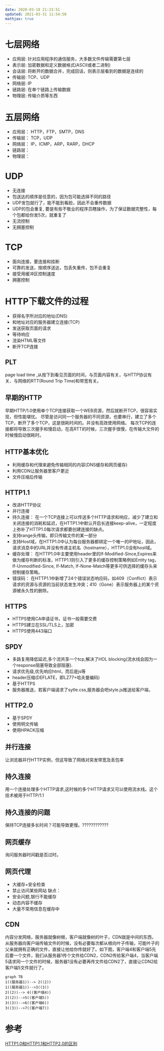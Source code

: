 ```yaml
---
date: 2020-03-18 21:23:51
updated: 2021-03-31 11:54:50
mathjax: true
---
```


# 七层网络
- 应用层: 针对应用程序的通信服务，大多数文件传输需要第七层
- 表示层: 加密数据和定义数据格式(ASCII或者二进制)
- 会话层: 将断开的数据合并，完成回话，则表示层看到的数据是连续的
- 传输层: TCP、UDP
- 网络层: IP
- 链路层: 在单个链路上传输数据
- 物理层: 传输介质等东西

<!---more-->

# 五层网络

- 应用层： HTTP，FTP，SMTP，DNS
- 传输层： TCP，UDP
- 网络层： IP，ICMP，ARP，RARP，DHCP
- 链路层：
- 物理层：


# UDP
- 无连接
- 包送达的顺序是任意的，因为包可能选择不同的路径
- UDP发包就行了，能不能到看脸，因此不会重传数据
- UDP的包会重复, 要是有些不敬业的程序员瞎操作，为了保证数据完整性，每个包都给你发5次，就重复了
- 无流控制
- 无拥塞控制




# TCP
- 面向连接，要连接和挂断
- 可靠的发送，按顺序送达，包丢失重传，包不会重复
- 接受用缓冲区控制速度
- 拥塞控制

# HTTP下载文件的过程
- 获得名字所对应的地址(DNS)
- 和地址对应的服务器建立连接(TCP)
- 发送获取页面的请求
- 等待响应
- 渲染HTML等文件
- 断开TCP连接

## PLT
 page load time ,从按下到看见页面的时间，与页面内容有关，与HTTP协议有关、与网络的RTT(Round Trip Time)和带宽有关。

## 早期的HTTP
早期HTTP/1.0使用单个TCP连接获取一个WEB资源，然后就断开TCP，很容易实现，但性能堪忧。
 尽管是访问同一个服务器的不同资源，也要串行，建立了多个TCP，断开了多个TCP，这是很耗时间的。并没有高效使用网络。
 每次TCP的连接都将导致三次握手和慢启动，在高RTT的时候，三次握手很慢，在传输大文件的时候慢启动很耗时。

## HTTP基本优化
- 利用缓存和代理来避免传输相同的内容(DNS缓存和网页缓存)
- 利用CDN让服务器里客户更近
- 文件压缩后传输

## HTTP1.1
- 改进HTTP协议
- 并行连接
- 持久连接： 在一个TCP连接上可以传送多个HTTP请求和响应，减少了建立和关闭连接的消耗和延迟，在HTTP1.1中默认开启长连接keep-alive，一定程度上弥补了HTTP1.0每次请求都要创建连接的缺点。
- 支持range头传输，即只传输文件的某一部分
-  支持Host域，在HTTP1.0中认为每台服务器都绑定一个唯一的IP地址，因此，请求消息中的URL并没有传递主机名（hostname），HTTP1.0没有host域。
- 缓存处理： 在HTTP1.0中主要使用header里的If-Modified-Since,Expires来做为缓存判断的标准，HTTP1.1则引入了更多的缓存控制策略例如Entity tag，If-Unmodified-Since, If-Match, If-None-Match等更多可供选择的缓存头来控制缓存策略。
-  错误码： 在HTTP1.1中新增了24个错误状态响应码，如409（Conflict）表示请求的资源与资源的当前状态发生冲突；410（Gone）表示服务器上的某个资源被永久性的删除。

## HTTPS
- HTTPS使用CA申请证书，证书一般需要交费
- HTTPS建立在SSL/TLS上，加密
- HTTPS使用443端口


## SPDY
- 多路复用降低延迟,多个流共享一个tcp,解决了HOL blocking(流水线会因为一个response阻塞导致全部阻塞).
- 请求优先级,优先响应html，而后是js等
- header压缩(DEFLATE，即LZ77+哈夫曼编码)
- 基于HTTPS
- 服务器推送，若客户端请求了sytle.css,服务器会吧style.js推送给客户端，

## HTTP2.0
- 基于SPDY
- 使用明文传输
- 使用HPACK压缩


## 并行连接
 让浏览器并行HTTP实例，但这导致了网络对突发带宽及丢包率

## 持久连接
 用一个连接处理多个HTTP请求,这时候的多个HTTP请求又可以使用流水线。这个技术被用于HTTP/1.1

## 持久连接的问题
 保持TCP连接多长时间？可能导致更慢。????????????

## 网页缓存
 询问服务器时间戳是否过时。

## 网页代理
- 大缓存+安全检查
- 禁止访问某些网站
缺点：
- 安全问题,银行不能缓存
- 动态内容不缓存
- 大量不常用信息在缓存中

## CDN
 内容分发网络，服务器就像树根，客户端就像树的叶子，CDN就是中间的东西，从服务器向客户端传输文件的时候，没有必要每次都从根向叶子传输，可能叶子的父亲就拥有正确的文件，直接让他给你传就好了。如下图，客户端4和客户端5先后要一个文件，我们从服务器1传个文件给CDN2，CDN2传给客户端4，当客户端5请求同一个文件的时候，服务器1没有必要再传文件给CDN2了，直接让CDN2给客户端5文件就行了。
```mermaid
graph TB
1((服务器1))--> 2((2))
1((服务器1))-->3((3))
2((2))--> 4((客户端4))
2((2))-->5((客户端5))
3((3))-->6((客户端6))
3((3))-->7((客户端7))
```



# 参考

[HTTP1.0和HTTP1.1和HTTP2.0的区别](https://blog.csdn.net/ailunlee/article/details/97831912)